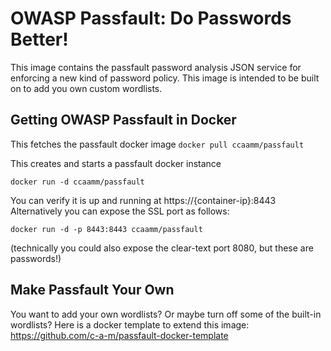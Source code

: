 # OWASP Passfault: Do Passwords Better!

This image contains the passfault password analysis JSON service for enforcing a new kind of password policy.  This image is intended to be built on to add you own custom wordlists.

## Getting OWASP Passfault in Docker
This fetches the passfault docker image
`docker pull ccaamm/passfault`

This creates and starts a passfault docker instance

`docker run -d ccaamm/passfault`

You can verify it is up and running at https://{container-ip}:8443
Alternatively you can expose the SSL port as follows:

`docker run -d -p 8443:8443 ccaamm/passfault`

(technically you could also expose the clear-text port 8080, but these are passwords!)

## Make Passfault Your Own

You want to add your own wordlists? Or maybe turn off some of the built-in wordlists? Here is a docker template to extend
this image: https://github.com/c-a-m/passfault-docker-template